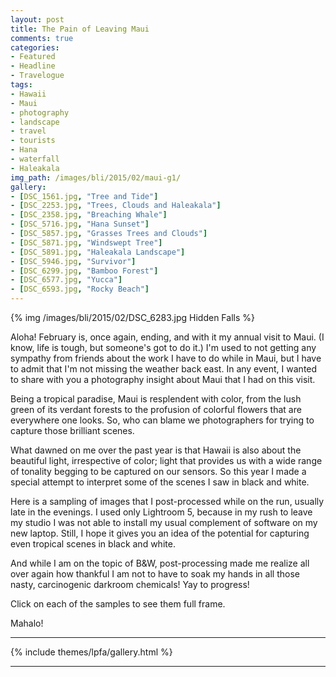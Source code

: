 ```yaml
---
layout: post
title: The Pain of Leaving Maui
comments: true
categories:
- Featured
- Headline
- Travelogue
tags:
- Hawaii
- Maui
- photography
- landscape
- travel
- tourists
- Hana
- waterfall
- Haleakala
img_path: /images/bli/2015/02/maui-g1/
gallery:
- [DSC_1561.jpg, "Tree and Tide"]
- [DSC_2253.jpg, "Trees, Clouds and Haleakala"]
- [DSC_2358.jpg, "Breaching Whale"]
- [DSC_5716.jpg, "Hana Sunset"]
- [DSC_5857.jpg, "Grasses Trees and Clouds"]
- [DSC_5871.jpg, "Windswept Tree"]
- [DSC_5891.jpg, "Haleakala Landscape"]
- [DSC_5946.jpg, "Survivor"]
- [DSC_6299.jpg, "Bamboo Forest"]
- [DSC_6577.jpg, "Yucca"]
- [DSC_6593.jpg, "Rocky Beach"]
---
```


{% img /images/bli/2015/02/DSC_6283.jpg Hidden Falls %}

Aloha! February is, once again, ending, and with it my annual visit to Maui. (I know, life is tough, but someone's got to do it.) I'm used to not getting any sympathy from friends about the work I have to do while in Maui, but I have to admit that I'm not missing the weather back east. In any event, I wanted to share with you a photography insight about Maui that I had on this visit. 

<!--more-->

Being a tropical paradise, Maui is resplendent with color, from the lush green of its verdant forests to the profusion of colorful flowers that are everywhere one looks. So, who can blame we photographers for trying to capture those brilliant scenes.

What dawned on me over the past year is that Hawaii is also about the beautiful light, irrespective of color; light that provides us with a wide range of tonality begging to be captured on our sensors. So this year I made a special attempt to interpret some of the scenes I saw in black and white. 

Here is a sampling of images that I post-processed while on the run, usually late in the evenings. I used only Lightroom 5, because in my rush to leave my studio I was not able to install my usual complement of software on my new laptop. Still, I hope it gives you an idea of the potential for capturing even tropical scenes in black and white. 

And while I am on the topic of B&W, post-processing made me realize all over again how thankful I am not to have to soak my hands in all those nasty, carcinogenic darkroom chemicals! Yay to progress!

Click on each of the samples to see them full frame. 

Mahalo!

---

{% include themes/lpfa/gallery.html %}

---




 

